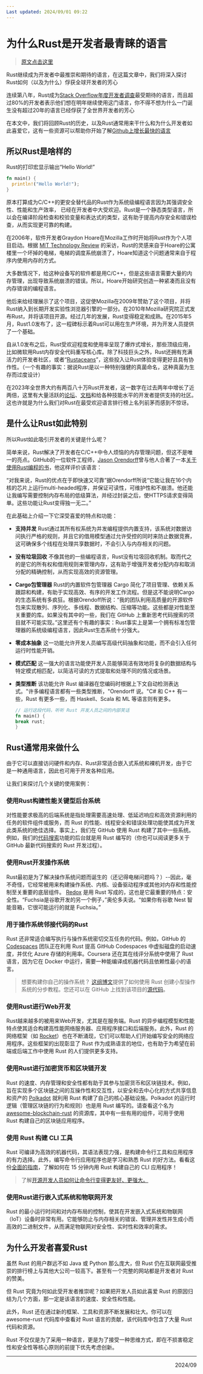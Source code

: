 ```yaml
---
Last updated: 2024/09/01 09:22
---
```

# 为什么Rust是开发者最青睐的语言

> [原文点击这里](https://github.blog/2023-08-30-why-rust-is-the-most-admired-language-among-developers/)

Rust继续成为开发者中最推崇和期待的语言，在这篇文章中，我们将深入探讨Rust如何（以及为什么）俘获全球开发者的芳心

连续第八年，Rust成为[Stack Overflow年度开发者调查](https://survey.stackoverflow.co/2023/#section-admired-and-desired-programming-scripting-and-markup-languages)最受期待的语言，而且超过80%的开发者表示他们想在明年继续使用这门语言，你不得不想为什么一门诞生没有超过20年的语言已经俘获了全世界开发者的芳心

在本文中，我们将回顾Rust的历史，以及Rust通常用来干什么和为什么开发者如此喜爱它，这有一些资源可以帮助你开始了解[Github上增长最快的语言](https://octoverse.github.com/2022/top-programming-languages)

## 所以Rust是啥样的

Rust的打印宏显示输出“Hello World!”

```rust
fn main() {
  println!("Hello World!");
}
```

原本打算成为C/C++的更安全替代品的Rust作为系统级编程语言因为其强调安全性、性能和生产效率， 已经在开发者中大受欢迎。Rust是一个静态类型语言，所以会在编译阶段检查和校验变量和表达式的类型，这有助于提高内存安全和错误检查，从而实现更可靠的构建。

在2006年，软件开发者Graydon Hoare在Mozilla工作时开始将Rust作为个人项目启动。根据
[MIT Technology Review](https://www.technologyreview.com/2023/02/14/1067869/rust-worlds-fastest-growing-programming-language/)
的采访，Rust的灵感来自于Hoare的公寓楼里一个坏掉的电梯，电梯的调度系统崩溃了，Hoare知道这个问题通常来自于程序内使用内存的方式。

大多数情况下，给这种设备写的软件都是用C/C++，但是这些语言需要大量的内存管理，出现导致系统崩溃的错误。所以，Hoare开始研究创造一种紧凑而且没有内存错误的编程语言。

他后来给经理展示了这个项目，这促使Mozilla在2009年赞助了这个项目，并将Rust纳入到长期开发实验性浏览器引擎的一部分。在2010年Mozilla研究院正式发布Rust，并将该项目开源。经过几年的发展，Rust变得稳定和成熟。在2015年5月，Rust1.0发布了，这一程碑标示着Rust可以用在生产环境，并为开发人员提供了一个基础。

自从1.0发布之后，Rust受欢迎程度和使用率呈现了爆炸式增长，那些顶级应用，比如微软用Rust内存安全代码重写核心库。除了科技巨头之外，Rust还拥有充满活力的开发者社区，或者“[Rustaceans](https://rustaceans.org/)”，这些投入让Rust体验变得更好且具有协作性。（一个有趣的事实：据说Rust是以一种特别强健的真菌命名，这种真菌为生存而过度设计）

在2023年全世界大约有两百八十万Rust开发者，这一数字在过去两年中增长了近两倍，这里有大量活跃的[论坛](https://users.rust-lang.org/)、[文档](https://doc.rust-lang.org/beta/std/index.html)和给各种技能水平的开发者提供支持的社区。这也许就是为什么我们对Rust在最受欢迎语言排行榜上名列前茅而感到不惊讶。

## 是什么让Rust如此特别

所以Rust如此吸引开发者的关键是什么呢？

简单来说，Rust解决了开发者在C/C++中令人烦恼的内存管理问题，但这不是唯一的亮点。GitHub的一位软件工程师，[Jason Orendorff](https://github.com/jorendorff)曾与他人合著了一本[关于使用Rust编程的书](https://www.oreilly.com/library/view/programming-rust-2nd/9781492052586/)，他这样评价该语言：

“对我来说，Rust的优点在于即快速又可靠”据Orendorff所说“它能让我在16个内核的芯片上运行multi-headed程序，并保证可读性，可维护性和不崩溃。他还能让我编写需要控制内存布局的低级算法，并经过封装之后，使HTTPS请求变得简单。这些功能让Rust变得独一无二。”

在此基础上介绍一下它深受喜爱的特点和功能：

- **支持并发** Rust通过其所有权系统为并发编程提供内置支持，该系统对数据访问执行严格的规则，并且它的借用模型通过允许受控的同时来防止数据竞赛，这可确保多个线程在处理共享数据时，不会引入与内存相关的问题。

- **没有垃圾回收** 不像其他的一些编程语言，Rust没有垃圾回收机制。取而代之的是它的所有权和借用规则来管理内存，这有助于增强开发者分配内存和取消分配的精确控制，从而实现高效的资源管理。

- **Cargo包管理器** Rust的内置软件包管理器 Cargo 简化了项目管理、依赖关系跟踪和构建，有助于实现高效、有序的开发工作流程。但是这不能说明Cargo的生态系统有多疯狂。根据Orendoff所说：“我的团队利用高质量的开源软件包来实现散列、序列化、多线程、数据结构、压缩等功能。这些都是对性能至关重要的库。如果没有其中的一些，我们在 GitHub 上重新思考代码搜索的项目就不可能实现。”这里还有个有趣的事实：Rust事实上是第一个拥有标准包管理器的系统级编程语言，因此Rust生态系统十分强大。

- **零成本抽象** 这一功能允许开发人员编写高级代码抽象和功能，而不会引入任何运行时性能开销。

- **模式匹配** 这一强大的语言功能使开发人员能够简洁有效地将复杂的数据结构与特定模式相匹配，以简洁可读的方式提取和处理不同的情况或场景。

- **类型推断** 该功能允许 Rust 编译器在您编码时根据上下文自动检测表达式。"许多编程语言都有一些类型推断，"Orendorff 说。"C# 和 C++ 有一些，Rust 有更多一些，而 Haskell、Scala 和 ML 等语言则有更多。
  
  ```rust
  // 运行这段代码，听听 Rust 开发人员之间的内部笑话
  fn main() {
  break rust;
  }
  ```

## Rust通常用来做什么

由于它可以直接访问硬件和内存、Rust非常适合嵌入式系统和裸机开发，由于它是一种通用语言，因此也可用于开发各种应用。

让我们来探讨几个关键的使用案例：

### 使用Rust构建性能关键型后台系统

对性能要求极高的后端系统是指处理需要高速处理、低延迟响应和高效资源利用的任务的软件组件或服务，而 Rust 的性能、线程安全和错误处理功能使其成为开发此类系统的绝佳选择。事实上，我们在 GitHub 使用 Rust 构建了其中一些系统。例如，我们的[代码搜索](https://github.com/features/code-search)功能的后台就是用 Rust 编写的（你也可以阅读更多关于 GitHub 最新代码搜索的 Rust 开发过程）。

### 使用Rust开发操作系统

Rust最初是为了解决操作系统问题而诞生的（还记得电梯问题吗？）--因此，毫不奇怪，它经常被用来构建操作系统、内核、设备驱动程序或其他对内存和性能控制至关重要的底层组件。
[Redox](https://www.redox-os.org/) 是用 Rust 写成的，这也是它最重要的特点：安全性。“Fuchsia是谷歌开发的另一个例子，”奥伦多夫说。“如果你有谷歌 Nest 智能音箱，它很可能运行的就是 Fuchsia。”

### 用于操作系统邻接代码的Rust

Rust 还非常适合编写执行与操作系统密切交互任务的代码。例如，GitHub 的 [Codespaces](https://github.com/features/codespaces) 团队正在利用 Rust 提高 GitHub Codespaces 中虚拟磁盘的启动速度，并优化 Azure 存储的利用率。Coursera 还在其在线评分系统中使用了 Rust 语言，因为它在 Docker 中运行，需要一种能编译成机器代码且依赖性最小的语言。

> 想要构建你自己的操作系统？ [这组博文](https://os.phil-opp.com/zh-CN/)提供了如何使用 Rust 创建小型操作系统的分步教程。您还可以在 GitHub 上找到该项目的[源代码](https://github.com/phil-opp/blog_os)。

### 使用Rust进行Web开发

Rust越来越多的被用来Web开发，尤其是在服务端。Rust 的异步编程模型和性能特点使其适合构建高性能网络服务器、应用程序接口和后端服务。此外，Rust 的网络框架（如 [Rocket](https://rocket.rs/)）也在不断涌现，它们可以帮助人们开始编写安全的网络应用程序。这些框架的出现彰显了 Rust 作为成熟语言的地位，也有助于为希望在前端或后端工作中使用 Rust 的人们提供更多支持。

### 使用Rust进行加密货币和区块链开发

Rust 的速度、内存管理和安全性都有助于其参与加密货币和区块链技术。例如，旨在实现多个区块链之间的互操作性和交互性，以安全和去中心化的方式共享信息和资产的 [Polkadot](https://polkadot.network/) 就利用 Rust 构建了自己的核心基础设施。Polkadot 的运行时逻辑（管理区块链的行为和规则）也是用 Rust 编写的。请查看这个名为 [awesome-blockchain-rust](https://github.com/rust-in-blockchain/awesome-blockchain-rust) 的资源库，其中有一些有用的组件，可用于使用 Rust 构建自己的区块链应用程序。

### 使用 Rust 构建 CLI 工具

Rust 可编译为高效的机器代码，其语法表现力强，是构建命令行工具和应用程序的有力选择。此外，编写命令行应用程序也是学习和熟悉 Rust 的好方法。看看这份[全面的指南](https://rust-cli.github.io/book/index.html)，了解如何在 15 分钟内用 Rust 构建自己的 CLI 应用程序！

> 了解[开源开发人员如何让命令行变得更友好、更强大。](https://github.com/readme/featured/future-of-the-command-line)

### 使用Rust进行嵌入式系统和物联网开发

Rust 的最小运行时间和对内存布局的控制，使其在开发嵌入式系统和物联网（IoT）设备时非常有用。它能够防止与内存相关的错误、管理并发性并生成小而高效的二进制文件，从而满足物联网对安全性、实时性和效率的需求。

## 为什么开发者喜爱Rust

虽然 Rust 的用户群远不如 Java 或 Python 那么庞大，但 Rust 仍在互联网最受推崇的排行榜上与其他大公司一较高下。甚至有一个完整的网站都是开发者对 Rust 的赞美。

但 Rust 究竟为何如此受开发者推崇呢？如果把开发人员如此喜爱 Rust 的原因归结为几个方面，那一定是该语言的速度、安全性和性能。

此外，Rust 还在通过新的框架、工具和资源不断发展和壮大。你可以在 awesome-rust 代码库中查看对 Rust 语言的贡献，该代码库中包含了大量 Rust 代码和资源。

Rust 不仅仅是为了采用一种语言，更是为了接受一种思维方式，即在不损害稳定性和安全性等核心原则的前提下优先考虑创新。

---

<div align="right">2024/09</div>